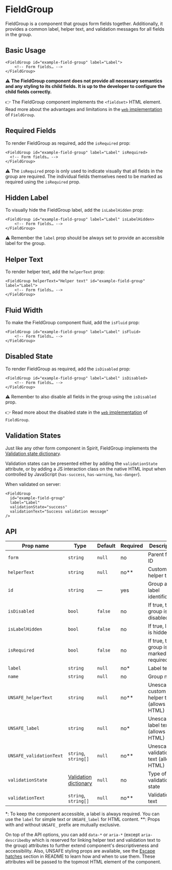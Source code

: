 # FieldGroup

FieldGroup is a component that groups form fields together. Additionally, it provides a common label, helper text, and
validation messages for all fields in the group.

## Basic Usage

```twig
<FieldGroup id="example-field-group" label="Label">
    <!-- Form fields… -->
</FieldGroup>
```

⚠️ **The FieldGroup component does not provide all necessary semantics and any styling to its child fields. It is up
to the developer to configure the child fields correctly.**

👉 The FieldGroup component implements the `<fieldset>` HTML element. Read more about the advantages and limitations in
the [`web` implementation][gh-web-field-group-html] of `FieldGroup`.

## Required Fields

To render FieldGroup as required, add the `isRequired` prop:

```twig
<FieldGroup id="example-field-group" label="Label" isRequired>
  <!-- Form fields… -->
</FieldGroup>
```

⚠️ The `isRequired` prop is only used to indicate visually that all fields in the group are required. The individual
fields themselves need to be marked as required using the `isRequired` prop.

## Hidden Label

To visually hide the FieldGroup label, add the `isLabelHidden` prop:

```twig
<FieldGroup id="example-field-group" label="Label" isLabelHidden>
    <!-- Form fields… -->
</FieldGroup>
```

⚠️ Remember the `label` prop should be always set to provide an accessible label for the group.

## Helper Text

To render helper text, add the `helperText` prop:

```twig
<FieldGroup helperText="Helper text" id="example-field-group" label="Label">
    <!-- Form fields… -->
</FieldGroup>
```

## Fluid Width

To make the FieldGroup component fluid, add the `isFluid` prop:

```twig
<FieldGroup id="example-field-group" label="Label" isFluid>
    <!-- Form fields… -->
</FieldGroup>
```

## Disabled State

To render FieldGroup as required, add the `isDisabled` prop:

```twig
<FieldGroup id="example-field-group" label="Label" isDisabled>
    <!-- Form fields… -->
</FieldGroup>
```

⚠️ Remember to also disable all fields in the group using the `isDisabled` prop.

👉 Read more about the disabled state in the [`web` implementation][gh-web-field-group-disabled] of `FieldGroup`.

## Validation States

Just like any other form component in Spirit, FieldGroup implements the
[Validation state dictionary][dictionary-validation].

Validation states can be presented either by adding the `validationState` attribute, or by adding a JS interaction class
on the native HTML input when controlled by JavaScript (`has-success`, `has-warning`, `has-danger`).

When validated on server:

```twig
<FieldGroup
  id="example-field-group"
  label="Label"
  validationState="success"
  validationText="Success validation message"
/>
```

## API

| Prop name               | Type                                           | Default | Required | Description                                |
| ----------------------- | ---------------------------------------------- | ------- | -------- | ------------------------------------------ |
| `form`                  | `string`                                       | `null`  | no       | Parent form ID                             |
| `helperText`            | `string`                                       | `null`  | no\*\*   | Custom helper text                         |
| `id`                    | `string`                                       | —       | yes      | Group and label identification             |
| `isDisabled`            | `bool`                                         | `false` | no       | If true, the group is disabled             |
| `isLabelHidden`         | `bool`                                         | `false` | no       | If true, label is hidden                   |
| `isRequired`            | `bool`                                         | `false` | no       | If true, the group is marked as required   |
| `label`                 | `string`                                       | `null`  | no\*     | Label text                                 |
| `name`                  | `string`                                       | `null`  | no       | Group name                                 |
| `UNSAFE_helperText`     | `string`                                       | `null`  | no\*\*   | Unescaped custom helper text (allows HTML) |
| `UNSAFE_label`          | `string`                                       | `null`  | no\*     | Unescaped label text (allows HTML)         |
| `UNSAFE_validationText` | `string`, `string[]`                           | `null`  | no\*\*   | Unescaped validation text (allows HTML)    |
| `validationState`       | [Validation dictionary][dictionary-validation] | `null`  | no       | Type of validation state                   |
| `validationText`        | `string`, `string[]`                           | `null`  | no\*\*   | Validation text                            |

\*: To keep the component accessible, a label is always required. You can use the `label` for simple text or `UNSAFE_label` for HTML content.
\*\*: Props with and without `UNSAFE_` prefix are mutually exclusive.

On top of the API options, you can add `data-*` or `aria-*` (except `aria-describedby` which is reserved for linking
helper text and validation text to the group) attributes to further extend component's descriptiveness and
accessibility. Also, UNSAFE styling props are available, see the [Escape hatches][escape-hatches] section in README to
learn how and when to use them. These attributes will be passed to the topmost HTML element of the component.

[gh-web-field-group-html]: https://github.com/lmc-eu/spirit-design-system/tree/main/packages/web/src/scss/components/FieldGroup#html-semantics
[gh-web-field-group-disabled]: https://github.com/lmc-eu/spirit-design-system/tree/main/packages/web/src/scss/components/FieldGroup#disabled-state
[dictionary-validation]: https://github.com/lmc-eu/spirit-design-system/blob/main/docs/DICTIONARIES.md#validation
[escape-hatches]: https://github.com/lmc-eu/spirit-design-system/tree/main/packages/web-twig/README.md#escape-hatches
